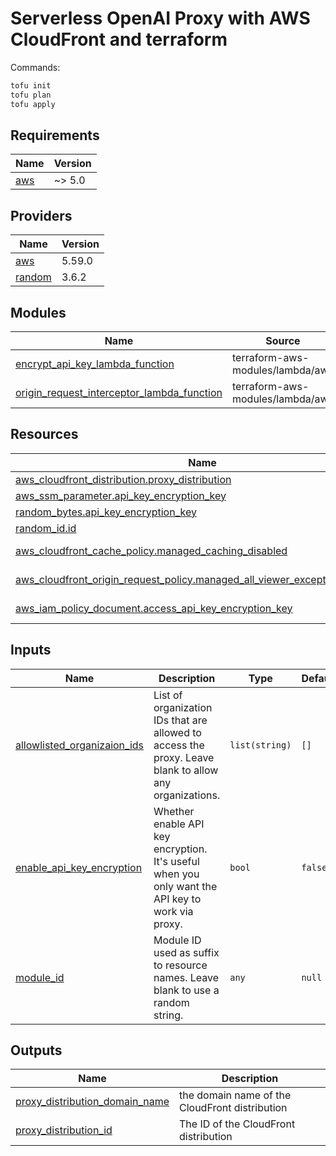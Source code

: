 # Serverless OpenAI Proxy with AWS CloudFront and terraform

Commands:

```sh
tofu init
tofu plan
tofu apply
```

<!-- BEGIN_TF_DOCS -->
## Requirements

| Name | Version |
|------|---------|
| <a name="requirement_aws"></a> [aws](#requirement\_aws) | ~> 5.0 |

## Providers

| Name | Version |
|------|---------|
| <a name="provider_aws"></a> [aws](#provider\_aws) | 5.59.0 |
| <a name="provider_random"></a> [random](#provider\_random) | 3.6.2 |

## Modules

| Name | Source | Version |
|------|--------|---------|
| <a name="module_encrypt_api_key_lambda_function"></a> [encrypt\_api\_key\_lambda\_function](#module\_encrypt\_api\_key\_lambda\_function) | terraform-aws-modules/lambda/aws | n/a |
| <a name="module_origin_request_interceptor_lambda_function"></a> [origin\_request\_interceptor\_lambda\_function](#module\_origin\_request\_interceptor\_lambda\_function) | terraform-aws-modules/lambda/aws | n/a |

## Resources

| Name | Type |
|------|------|
| [aws_cloudfront_distribution.proxy_distribution](https://registry.terraform.io/providers/hashicorp/aws/latest/docs/resources/cloudfront_distribution) | resource |
| [aws_ssm_parameter.api_key_encryption_key](https://registry.terraform.io/providers/hashicorp/aws/latest/docs/resources/ssm_parameter) | resource |
| [random_bytes.api_key_encryption_key](https://registry.terraform.io/providers/hashicorp/random/latest/docs/resources/bytes) | resource |
| [random_id.id](https://registry.terraform.io/providers/hashicorp/random/latest/docs/resources/id) | resource |
| [aws_cloudfront_cache_policy.managed_caching_disabled](https://registry.terraform.io/providers/hashicorp/aws/latest/docs/data-sources/cloudfront_cache_policy) | data source |
| [aws_cloudfront_origin_request_policy.managed_all_viewer_except_host_header](https://registry.terraform.io/providers/hashicorp/aws/latest/docs/data-sources/cloudfront_origin_request_policy) | data source |
| [aws_iam_policy_document.access_api_key_encryption_key](https://registry.terraform.io/providers/hashicorp/aws/latest/docs/data-sources/iam_policy_document) | data source |

## Inputs

| Name | Description | Type | Default | Required |
|------|-------------|------|---------|:--------:|
| <a name="input_allowlisted_organizaion_ids"></a> [allowlisted\_organizaion\_ids](#input\_allowlisted\_organizaion\_ids) | List of organization IDs that are allowed to access the proxy. Leave blank to allow any organizations. | `list(string)` | `[]` | no |
| <a name="input_enable_api_key_encryption"></a> [enable\_api\_key\_encryption](#input\_enable\_api\_key\_encryption) | Whether enable API key encryption. It's useful when you only want the API key to work via proxy. | `bool` | `false` | no |
| <a name="input_module_id"></a> [module\_id](#input\_module\_id) | Module ID used as suffix to resource names. Leave blank to use a random string. | `any` | `null` | no |

## Outputs

| Name | Description |
|------|-------------|
| <a name="output_proxy_distribution_domain_name"></a> [proxy\_distribution\_domain\_name](#output\_proxy\_distribution\_domain\_name) | the domain name of the CloudFront distribution |
| <a name="output_proxy_distribution_id"></a> [proxy\_distribution\_id](#output\_proxy\_distribution\_id) | The ID of the CloudFront distribution |
<!-- END_TF_DOCS -->